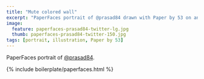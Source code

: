 ```yaml
---
title: "Mute colored wall"
excerpt: "PaperFaces portrait of @prasad84 drawn with Paper by 53 on an iPad."
image: 
  feature: paperfaces-prasad84-twitter-lg.jpg
  thumb: paperfaces-prasad84-twitter-150.jpg
tags: [portrait, illustration, Paper by 53]
---
```


PaperFaces portrait of [@prasad84](http://twitter.com/prasad84).

{% include boilerplate/paperfaces.html %}